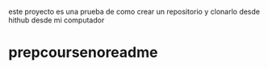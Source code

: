 este proyecto es una prueba de como crear un repositorio y clonarlo desde hithub desde mi computador

# prepcoursenoreadme
